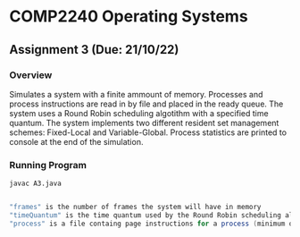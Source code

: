 # COMP2240 Operating Systems
## Assignment 3 (Due: 21/10/22)

### Overview
Simulates a system with a finite ammount of memory. Processes and process instructions are read in by file and placed in the ready queue. The system uses a Round Robin scheduling algotithm with a specified time quantum. The system implements two different resident set management schemes: Fixed-Local and Variable-Global. Process statistics are printed to console at the end of the simulation.

### Running Program
``` javac A3.java ```
``` java A3 "frames" "timeQuantum" "process" ...

"frames" is the number of frames the system will have in memory
"timeQuantum" is the time quantum used by the Round Robin scheduling algorithm
"process" is a file containg page instructions for a process (minimum one process file)
